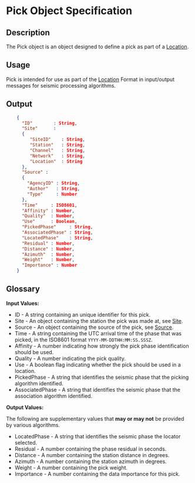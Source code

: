 # Pick Object Specification

## Description

The Pick object is an object designed to define a pick as part of a
[Location](Location.md).

## Usage
Pick is intended for use as part of the [Location](Location.md) Format
in input/output messages for seismic processing algorithms.

## Output
```json
    {
      "ID"        : String,
      "Site"      :
      {
         "SiteID"    : String,
         "Station"   : String,
         "Channel"   : String,
         "Network"   : String,
         "Location"  : String
      },
      "Source" :
      {
        "AgencyID" : String,
        "Author"   : String,
        "Type"     : Number
      },
      "Time"     : ISO8601,
      "Affinity" : Number,
      "Quality"  : Number,
      "Use"      : Boolean,
      "PickedPhase"     : String,
      "AssociatedPhase" : String,
      "LocatedPhase"    : String,
      "Residual" : Number,
      "Distance" : Number,
      "Azimuth"  : Number,
      "Weight"   : Number,
      "Importance" : Number
    }
```

## Glossary
**Input Values:**

* ID - A string containing an unique identifier for this pick.
* Site - An object containing the station the pick was made at, see
[Site](Site.md).
* Source - An object containing the source of the pick, see [Source](Source.md).
* Time - A string containing the UTC arrival time of the phase that was picked,
in the ISO8601 format `YYYY-MM-DDTHH:MM:SS.SSSZ`.
* Affinity - A number indicating how strongly the pick phase identification
should be used.
* Quality - A number indicating the pick quality.
* Use - A boolean flag indicating whether the pick should be used in a location.
* PickedPhase - A string that identifies the seismic phase that the picking
algorithm identified.
* AssociatedPhase - A string that identifies the seismic phase that the
association algorithm identified.

**Output Values:**

The following are supplementary values that **may or may not** be provided by
various algorithms.

* LocatedPhase - A string that identifies the seismic phase the locator selected.
* Residual - A number containing the phase residual in seconds.
* Distance - A number containing the station distance in degrees.
* Azimuth - A number containing the station azimuth in degrees.
* Weight - A number containing the pick weight.
* Importance - A number containing the data importance for this pick.
